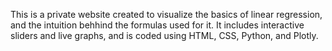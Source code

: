 This is a private website created to visualize the basics of linear regression, and the intuition behhind the formulas used for it. It includes interactive sliders and live graphs, and is coded using HTML, CSS, Python, and Plotly.
